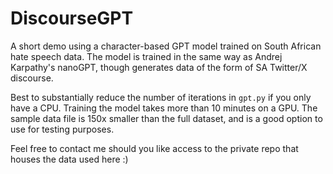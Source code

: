 # DiscourseGPT
A short demo using a character-based GPT model trained on South African hate speech data. The model is trained in the same way as Andrej Karpathy's nanoGPT, though generates data of the form of SA Twitter/X discourse. 

Best to substantially reduce the number of iterations in `gpt.py` if you only have a CPU. Training the model takes more than 10 minutes on a GPU. The sample data file is 150x smaller than the full dataset, and is a good option to use for testing purposes.

Feel free to contact me should you like access to the private repo that houses the data used here :)
